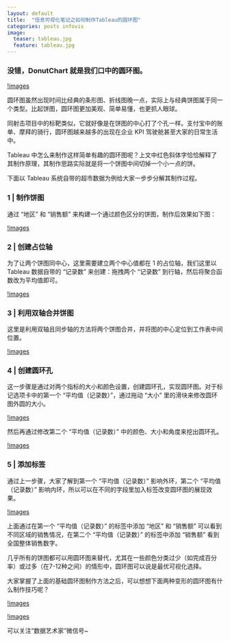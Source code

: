```yaml
---
layout: default
title:  "信息可视化笔记之如何制作Tableau的圆环图"
categories: posts infovis 
image:
  teaser: tableau.jpg
  feature: tableau.jpg
---
```


### 没错，DonutChart 就是我们口中的圆环图。

[!images](https://pic3.zhimg.com/v2-71a6f134330ab15bc169e9b62209706a_r.jpg)

圆环图虽然出现时间比经典的条形图、折线图晚一点，实际上与经典饼图属于同一个类型。比起饼图，圆环图更加美观、简单易懂，也更抓人眼球。

同射击项目中的标靶类似，它就好像是在饼图的中心打了个孔一样。支付宝中的账单、摩拜的骑行，圆环图越来越多的出现在企业 KPI 驾驶舱甚至大家的日常生活中。

Tableau 中怎么来制作这样简单有趣的圆环图呢？上文中红色斜体字恰恰解释了其制作原理，其制作思路实际就是将一个饼图中间切掉一个小一点的饼。

下面以 Tableau 系统自带的超市数据为例给大家一步步分解其制作过程。

### 1 | 制作饼图

通过 “地区” 和 “销售额” 来构建一个通过颜色区分的饼图，制作后效果如下图：

[!images](https://pic2.zhimg.com/50/v2-ae3e7c1284dc4419e390033d2bdfa04f_hd.jpg)

### 2 | 创建占位轴

为了让两个饼图同中心，这里需要建立两个中心值都在 1 的占位轴，我们这里以 Tableau 数据自带的 “记录数” 来创建：拖拽两个 “记录数” 到行轴，然后将聚合函数改为平均值即可。

[!images](https://pic1.zhimg.com/v2-fc37482e541c4d307f37896be8fe6536_b.jpg)

### 3 | 利用双轴合并饼图

这里是利用双轴且同步轴的方法将两个饼图合并，并将图的中心定位到工作表中间位置。

[!images](https://pic3.zhimg.com/v2-8ee8b19c2a0855559ff6f742ca8bdbae_b.jpg)

### 4 | 创建圆环孔

这一步骤是通过对两个指标的大小和颜色设置，创建圆环孔，实现圆环图。对于标记选项卡中的第一个 “平均值（记录数）”，通过拖动 “大小” 里的滑块来修改圆环图外圆的大小。

[!images](https://pic3.zhimg.com/v2-8ee8b19c2a0855559ff6f742ca8bdbae_b.jpg)

然后再通过修改第二个 “平均值（记录数）” 中的颜色、大小和角度来挖出圆环孔。

[!images](https://pic2.zhimg.com/v2-42a88175f59a473377760fc0ddd1d328_b.jpg)

### 5 | 添加标签

通过上一步骤，大家了解到第一个 “平均值（记录数）” 影响外环，第二个 “平均值（记录数）” 影响内环，所以可以在不同的字段里加入标签改变圆环图的展现效果。

[!images](https://pic4.zhimg.com/v2-2dc620fd7a887705f3d72c6abf792be1_b.jpg)

上面通过在第一个 “平均值（记录数）” 的标签中添加 “地区” 和 “销售额” 可以看到不同区域的销售情况，在第二个 “平均值（记录数）” 的标签中添加 “销售额” 看到全国整体销售数字。

几乎所有的饼图都可以用圆环图来替代，尤其在一些颜色分类过少（如完成百分率）或过多（在7-12种之间）的情形中，圆环图可以说是最优可视化选择。

大家掌握了上面的基础圆环图制作方法之后，可以想想下面两种变形的圆环图有什么制作技巧呢？

[!images](https://pic3.zhimg.com/50/v2-7edc6540a3b8bcb0922686b4238c1058_hd.jpg)

[!images](https://pic3.zhimg.com/50/v2-04d0ef667f3d3128cf82c3f999fa62fc_hd.jpg)

可以关注“数据艺术家”微信号~
